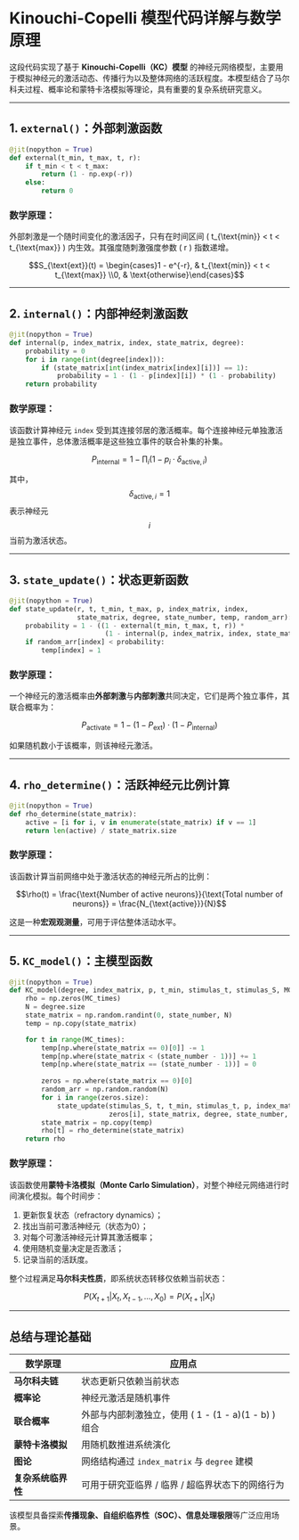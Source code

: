 # Kinouchi-Copelli 模型代码详解与数学原理


这段代码实现了基于 **Kinouchi-Copelli（KC）模型** 的神经元网络模型，主要用于模拟神经元的激活动态、传播行为以及整体网络的活跃程度。本模型结合了马尔科夫过程、概率论和蒙特卡洛模拟等理论，具有重要的复杂系统研究意义。

---

## 1. `external()`：外部刺激函数

```python
@jit(nopython = True)
def external(t_min, t_max, t, r):
    if t_min < t < t_max:
        return (1 - np.exp(-r))
    else:
        return 0
```

### 数学原理：
外部刺激是一个随时间变化的激活因子，只有在时间区间 \( t_{\text{min}} < t < t_{\text{max}} \) 内生效。其强度随刺激强度参数 \( r \) 指数递增。

$$S_{\text{ext}}(t) = \begin{cases}1 - e^{-r}, & t_{\text{min}} < t < t_{\text{max}} \\0, & \text{otherwise}\end{cases}$$

---

## 2. `internal()`：内部神经刺激函数

```python
@jit(nopython = True)
def internal(p, index_matrix, index, state_matrix, degree):
    probability = 0
    for i in range(int(degree[index])):
        if (state_matrix[int(index_matrix[index][i])] == 1):
            probability = 1 - (1 - p[index][i]) * (1 - probability)
    return probability
```

### 数学原理：
该函数计算神经元 `index` 受到其连接邻居的激活概率。每个连接神经元单独激活是独立事件，总体激活概率是这些独立事件的联合补集的补集。


$$P_{\text{internal}} = 1 - \prod_{i} \left( 1 - p_{i} \cdot \delta_{\text{active}, i} \right)$$


其中，$$ \delta_{\text{active}, i} = 1$$ 表示神经元 $$ i $$ 当前为激活状态。

---

## 3. `state_update()`：状态更新函数

```python
@jit(nopython = True)
def state_update(r, t, t_min, t_max, p, index_matrix, index, 
                 state_matrix, degree, state_number, temp, random_arr):
    probability = 1 - ((1 - external(t_min, t_max, t, r)) * 
                        (1 - internal(p, index_matrix, index, state_matrix, degree)))
    if random_arr[index] < probability:
        temp[index] = 1
```

### 数学原理：
一个神经元的激活概率由**外部刺激**与**内部刺激**共同决定，它们是两个独立事件，其联合概率为：

$$P_{\text{activate}} = 1 - \left(1 - P_{\text{ext}}\right) \cdot \left(1 - P_{\text{internal}}\right)$$

如果随机数小于该概率，则该神经元激活。

---

## 4. `rho_determine()`：活跃神经元比例计算

```python
@jit(nopython = True)
def rho_determine(state_matrix):
    active = [i for i, v in enumerate(state_matrix) if v == 1]
    return len(active) / state_matrix.size
```

### 数学原理：
该函数计算当前网络中处于激活状态的神经元所占的比例：

$$\rho(t) = \frac{\text{Number of active neurons}}{\text{Total number of neurons}} = \frac{N_{\text{active}}}{N}$$

这是一种**宏观观测量**，可用于评估整体活动水平。

---

## 5. `KC_model()`：主模型函数

```python
@jit(nopython = True)
def KC_model(degree, index_matrix, p, t_min, stimulas_t, stimulas_S, MC_times, state_number):
    rho = np.zeros(MC_times)
    N = degree.size
    state_matrix = np.random.randint(0, state_number, N)
    temp = np.copy(state_matrix)

    for t in range(MC_times):
        temp[np.where(state_matrix == 0)[0]] -= 1 
        temp[np.where(state_matrix < (state_number - 1))] += 1 
        temp[np.where(state_matrix == (state_number - 1))] = 0 
        
        zeros = np.where(state_matrix == 0)[0]
        random_arr = np.random.random(N)
        for i in range(zeros.size):
            state_update(stimulas_S, t, t_min, stimulas_t, p, index_matrix, 
                         zeros[i], state_matrix, degree, state_number, temp, random_arr)
        state_matrix = np.copy(temp)
        rho[t] = rho_determine(state_matrix)
    return rho
```

### 数学原理：
该函数使用**蒙特卡洛模拟（Monte Carlo Simulation）**，对整个神经元网络进行时间演化模拟。每个时间步：

1. 更新恢复状态（refractory dynamics）；
2. 找出当前可激活神经元（状态为0）；
3. 对每个可激活神经元计算其激活概率；
4. 使用随机变量决定是否激活；
5. 记录当前的活跃度。

整个过程满足**马尔科夫性质**，即系统状态转移仅依赖当前状态：


$$P(X_{t+1} | X_t, X_{t-1}, \dots, X_0) = P(X_{t+1} | X_t)$$

---

## 总结与理论基础

| 数学原理        | 应用点                                      |
| ----------- | ---------------------------------------- |
| **马尔科夫链**   | 状态更新只依赖当前状态                              |
| **概率论**     | 神经元激活是随机事件                               |
| **联合概率**    | 外部与内部刺激独立，使用 \( 1 - (1 - a)(1 - b) \) 组合 |
| **蒙特卡洛模拟**  | 用随机数推进系统演化                               |
| **图论**      | 网络结构通过 `index_matrix` 与 `degree` 建模      |
| **复杂系统临界性** | 可用于研究亚临界 / 临界 / 超临界状态下的网络行为              |

该模型具备探索**传播现象、自组织临界性（SOC）、信息处理极限**等广泛应用场景。
